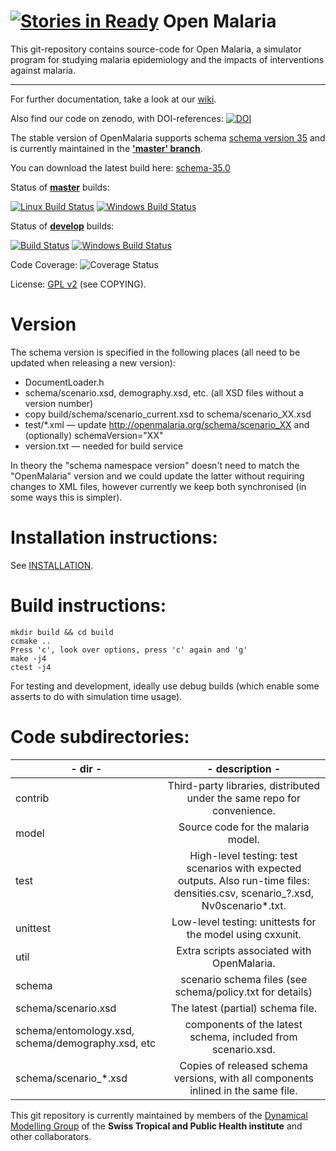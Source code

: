 
[![Stories in Ready](https://badge.waffle.io/SwissTPH/openmalaria.png?label=ready&title=Ready)](https://waffle.io/SwissTPH/openmalaria)
Open Malaria
============

This git-repository contains source-code for Open Malaria, a simulator program
for studying malaria epidemiology and the impacts of interventions against
malaria.

------

For further documentation, take a look at our
[wiki](https://github.com/SwissTPH/openmalaria/wiki).

Also find our code on zenodo, with DOI-references:
[![DOI](https://zenodo.org/badge/15670/SwissTPH/openmalaria.svg)](https://zenodo.org/badge/latestdoi/15670/SwissTPH/openmalaria)

The stable version of OpenMalaria supports schema
[schema version 35](https://github.com/SwissTPH/openmalaria/wiki/schema-35)
and is currently maintained in the
__['master' branch](https://github.com/SwissTPH/openmalaria/tree/master)__.

You can download the latest build here:
[schema-35.0](https://github.com/SwissTPH/openmalaria/releases/tag/schema-35.0)

Status of __[master](https://github.com/SwissTPH/openmalaria/tree/master)__
builds:

[![Linux Build Status](https://travis-ci.org/SwissTPH/openmalaria.svg?branch=master)](https://travis-ci.org/SwissTPH/openmalaria)
[![Windows Build Status](https://ci.appveyor.com/api/projects/status/8el77m2gg4aqqnqg/branch/master?svg=true)](https://ci.appveyor.com/project/tph-thuering/openmalaria/branch/master)

Status of __[develop](https://github.com/SwissTPH/openmalaria/tree/develop)__
builds:


[![Build Status](https://travis-ci.org/SwissTPH/openmalaria.svg?branch=develop)](https://travis-ci.org/SwissTPH/openmalaria)
[![Windows Build Status](https://ci.appveyor.com/api/projects/status/8el77m2gg4aqqnqg/branch/develop?svg=true)](https://ci.appveyor.com/project/tph-thuering/openmalaria/branch/develop)

Code Coverage:
![Coverage Status](https://coveralls.io/repos/SwissTPH/openmalaria/badge.svg)

License: [GPL v2](http://opensource.org/licenses/GPL-2.0) (see COPYING).

Version
======

The schema version is specified in the following places (all need to be updated
when releasing a new version):

*   DocumentLoader.h
*   schema/scenario.xsd, demography.xsd, etc. (all XSD files without a version number)
*   copy build/schema/scenario_current.xsd to schema/scenario_XX.xsd
*   test/*.xml — update http://openmalaria.org/schema/scenario_XX and (optionally) schemaVersion="XX"
*   version.txt — needed for build service

In theory the "schema namespace version" doesn't need to match the "OpenMalaria"
version and we could update the latter without requiring changes to XML files,
however currently we keep both synchronised (in some ways this is simpler).


Installation instructions:
==================
See [INSTALLATION](https://github.com/SwissTPH/openmalaria/wiki/Installation).

Build instructions:
===================

```
mkdir build && cd build
ccmake ..
Press 'c', look over options, press 'c' again and 'g'
make -j4
ctest -j4
```

For testing and development, ideally use debug builds (which enable some
asserts to do with simulation time usage).

Code subdirectories:
=============
|- dir    -|- description -|
|----------|:-------------------------------------------------------------------------:|
| contrib | Third-party libraries, distributed under the same repo for convenience.   |
| model   | Source code for the malaria model.                                        |
| test    | High-level testing: test scenarios with expected outputs. Also run-time files: densities.csv, scenario_?.xsd, Nv0scenario*.txt. |
| unittest| Low-level testing: unittests for the model using cxxunit. |
| util    | Extra scripts associated with OpenMalaria. |
| schema  | scenario schema files (see schema/policy.txt for details) |
| schema/scenario.xsd | The latest (partial) schema file. |
| schema/entomology.xsd, schema/demography.xsd, etc | components of the latest schema, included from scenario.xsd. |
| schema/scenario_*.xsd | Copies of released schema versions, with all components inlined in the same file. |

This git repository is currently maintained by members of the [Dynamical Modelling Group](http://www.swisstph.ch/about-us/departments/epidemiology-and-public-health-eph/health-systems-research-and-dynamical-modelling/dynamical-modelling.html) of the __Swiss Tropical and Public Health institute__ and other collaborators.
